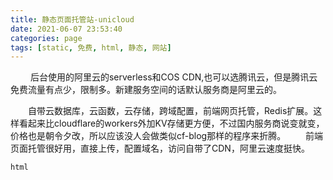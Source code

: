 ```yaml
---
title: 静态页面托管站-unicloud
date: 2021-06-07 23:53:40
categories: page 
tags: [static, 免费, html, 静态, 网站]
---
```

&emsp;&emsp; 后台使用的阿里云的serverless和COS CDN,也可以选腾讯云，但是腾讯云免费流量有点少，限制多。新建服务空间的话默认服务商是阿里云的。
<!--more-->
&emsp;&emsp;自带云数据库，云函数，云存储，跨域配置，前端网页托管，Redis扩展。这样看起来比cloudflare的workers外加KV存储更方便，不过国内服务商说变就变，价格也是朝令夕改，所以应该没人会做类似cf-blog那样的程序来折腾。
&emsp;&emsp;前端页面托管很好用，直接上传，配置域名，访问自带了CDN，阿里云速度挺快。
```
html
```
